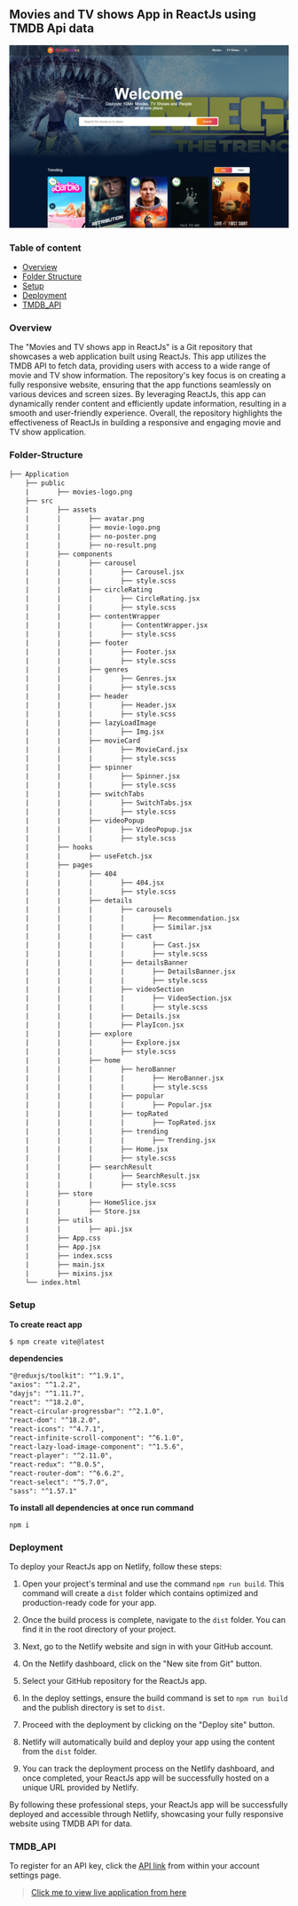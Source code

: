 ## Movies and TV shows App in ReactJs using TMDB Api data

![poster](https://github.com/Abhishek-k-git/Movies-App/blob/main/screenshot/movies-app.png)

### Table of content
* [Overview](#Overview)
* [Folder Structure](#Folder-Structure)
* [Setup](#Setup)
* [Deployment](#Deployment)
* [TMDB_API](#TMDB_API)

### Overview

The "Movies and TV shows app in ReactJs" is a Git repository that showcases a web application built using ReactJs. This app utilizes the TMDB API to fetch data, providing users with access to a wide range of movie and TV show information. The repository's key focus is on creating a fully responsive website, ensuring that the app functions seamlessly on various devices and screen sizes. By leveraging ReactJs, this app can dynamically render content and efficiently update information, resulting in a smooth and user-friendly experience. Overall, the repository highlights the effectiveness of ReactJs in building a responsive and engaging movie and TV show application.

### Folder-Structure

```
├── Application
    ├── public
    |       ├── movies-logo.png
    ├── src
    |       ├── assets
    |       |       ├── avatar.png
    |       |       ├── movie-logo.png
    |       |       ├── no-poster.png
    |       |       ├── no-result.png
    |       ├── components
    |       |       ├── carousel
    |       |       |       ├── Carousel.jsx
    |       |       |       ├── style.scss
    |       |       ├── circleRating
    |       |       |       ├── CircleRating.jsx
    |       |       |       ├── style.scss
    |       |       ├── contentWrapper
    |       |       |       ├── ContentWrapper.jsx
    |       |       |       ├── style.scss
    |       |       ├── footer
    |       |       |       ├── Footer.jsx
    |       |       |       ├── style.scss
    |       |       ├── genres
    |       |       |       ├── Genres.jsx
    |       |       |       ├── style.scss
    |       |       ├── header
    |       |       |       ├── Header.jsx
    |       |       |       ├── style.scss
    |       |       ├── lazyLoadImage
    |       |       |       ├── Img.jsx
    |       |       ├── movieCard
    |       |       |       ├── MovieCard.jsx
    |       |       |       ├── style.scss
    |       |       ├── spinner
    |       |       |       ├── Spinner.jsx
    |       |       |       ├── style.scss
    |       |       ├── switchTabs
    |       |       |       ├── SwitchTabs.jsx
    |       |       |       ├── style.scss
    |       |       ├── videoPopup
    |       |       |       ├── VideoPopup.jsx
    |       |       |       ├── style.scss
    |       ├── hooks
    |       |       ├── useFetch.jsx
    |       ├── pages
    |       |       ├── 404
    |       |       |       ├── 404.jsx
    |       |       |       ├── style.scss
    |       |       ├── details
    |       |       |       ├── carousels
    |       |       |       |       ├── Recommendation.jsx
    |       |       |       |       ├── Similar.jsx
    |       |       |       ├── cast
    |       |       |       |       ├── Cast.jsx
    |       |       |       |       ├── style.scss
    |       |       |       ├── detailsBanner
    |       |       |       |       ├── DetailsBanner.jsx
    |       |       |       |       ├── style.scss
    |       |       |       ├── videoSection
    |       |       |       |       ├── VideoSection.jsx
    |       |       |       |       ├── style.scss
    |       |       |       ├── Details.jsx
    |       |       |       ├── PlayIcon.jsx
    |       |       ├── explore
    |       |       |       ├── Explore.jsx
    |       |       |       ├── style.scss
    |       |       ├── home
    |       |       |       ├── heroBanner
    |       |       |       |       ├── HeroBanner.jsx
    |       |       |       |       ├── style.scss
    |       |       |       ├── popular
    |       |       |       |       ├── Popular.jsx
    |       |       |       ├── topRated
    |       |       |       |       ├── TopRated.jsx
    |       |       |       ├── trending
    |       |       |       |       ├── Trending.jsx
    |       |       |       ├── Home.jsx
    |       |       |       ├── style.scss
    |       |       ├── searchResult
    |       |       |       ├── SearchResult.jsx
    |       |       |       ├── style.scss
    |       ├── store
    |       |       ├── HomeSlice.jsx
    |       |       ├── Store.jsx
    |       ├── utils
    |       |       ├── api.jsx
    |       ├── App.css
    |       ├── App.jsx
    |       ├── index.scss
    |       ├── main.jsx
    |       ├── mixins.jsx
    └── index.html
```

### Setup

**To create react app**

```
$ npm create vite@latest
```
**dependencies**

```
"@reduxjs/toolkit": "^1.9.1",
"axios": "^1.2.2",
"dayjs": "^1.11.7",
"react": "^18.2.0",
"react-circular-progressbar": "^2.1.0",
"react-dom": "^18.2.0",
"react-icons": "^4.7.1",
"react-infinite-scroll-component": "^6.1.0",
"react-lazy-load-image-component": "^1.5.6",
"react-player": "^2.11.0",
"react-redux": "^8.0.5",
"react-router-dom": "^6.6.2",
"react-select": "^5.7.0",
"sass": "^1.57.1"
```

**To install all dependencies at once run command**

```
npm i
```
    
### Deployment

To deploy your ReactJs app on Netlify, follow these steps:

1. Open your project's terminal and use the command `npm run build`. This command will create a `dist` folder which contains optimized and production-ready code for your app.

2. Once the build process is complete, navigate to the `dist` folder. You can find it in the root directory of your project.

3. Next, go to the Netlify website and sign in with your GitHub account.

4. On the Netlify dashboard, click on the "New site from Git" button.

5. Select your GitHub repository for the ReactJs app.

6. In the deploy settings, ensure the build command is set to `npm run build` and the publish directory is set to `dist`.

7. Proceed with the deployment by clicking on the "Deploy site" button.

8. Netlify will automatically build and deploy your app using the content from the `dist` folder.

9. You can track the deployment process on the Netlify dashboard, and once completed, your ReactJs app will be successfully hosted on a unique URL provided by Netlify.

By following these professional steps, your ReactJs app will be successfully deployed and accessible through Netlify, showcasing your fully responsive website using TMDB API for data.

### TMDB_API

To register for an API key, click the [API link](https://www.themoviedb.org/settings/api) from within your account settings page.

> [Click me to view live application from here](https://themovies-app-tmdb.netlify.app/)
